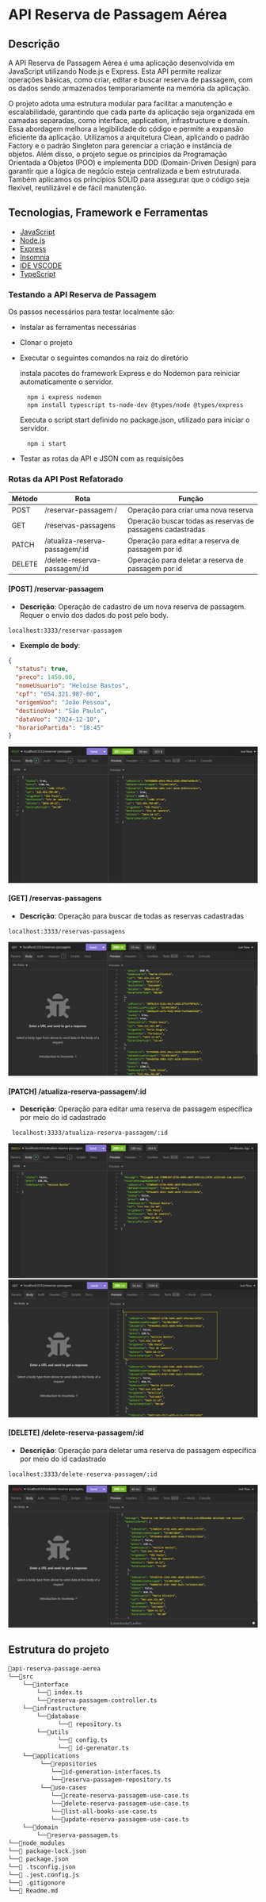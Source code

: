 # API Reserva de Passagem Aérea 

## Descrição

A API Reserva de Passagem Aérea é uma aplicação desenvolvida em JavaScript utilizando Node.js e Express. Esta API permite realizar operações básicas, como criar, editar e buscar reserva de passagem, com os dados sendo armazenados temporariamente na memória da aplicação.

O projeto adota uma estrutura modular para facilitar a manutenção e escalabilidade, garantindo que cada parte da aplicação seja organizada em camadas separadas, como interface, application, infrastructure e domain. Essa abordagem melhora a legibilidade do código e permite a expansão eficiente da aplicação. Utilizamos a arquitetura Clean, aplicando o padrão Factory e o padrão Singleton para gerenciar a criação e instância de objetos. Além disso, o projeto segue os princípios da Programação Orientada a Objetos (POO) e implementa DDD (Domain-Driven Design) para garantir que a lógica de negócio esteja centralizada e bem estruturada. Também aplicamos os princípios SOLID para assegurar que o código seja flexível, reutilizável e de fácil manutenção.



## Tecnologias, Framework e Ferramentas

- [JavaScript](https://www.javascript.com/)
- [Node.js](https://nodejs.org/en)
- [Express](https://expressjs.com/)
- [Insomnia](https://insomnia.rest/download)
- [IDE VSCODE](https://code.visualstudio.com/download)
- [TypeScript](https://www.typescriptlang.org/)
### Testando a API Reserva de Passagem

Os passos necessários para testar localmente são:

- Instalar as ferramentas necessárias
- Clonar o projeto
- Executar o seguintes comandos na raiz do diretório

  instala pacotes do framework Express e do Nodemon para reiniciar automaticamente o servidor.
  ```plaintext
    npm i express nodemon
    npm install typescript ts-node-dev @types/node @types/express
   ```
 
  Executa o script start definido no package.json, utilizado para iniciar o servidor. 
  ```plaintext
    npm i start
   ```
- Testar as rotas da API e JSON com as requisições

### Rotas da API Post Refatorado 

| Método | Rota                                | Função                                            |
| ------ | ----------------------------------- | ------------------------------------------------- |
| POST   | /reservar-passagem   /                  | Operação para criar uma nova reserva                 |
| GET    | /reservas-passagens                | Operação buscar todas as reservas de passagens cadastradas       |
| PATCH    | /atualiza-reserva-passagem/:id   | Operação para editar a reserva de passagem por id        |
| DELETE    | /delete-reserva-passagem/:id          | Operação para deletar a reserva de passagem por id        |




#### [POST] /reservar-passagem
- **Descrição**: Operação de cadastro de um nova reserva de passagem. Requer o envio dos dados do post pelo body.

```plainttext
localhost:3333/reservar-passagem
```
- **Exemplo de body**:

```json
{
  "status": true,
  "preco": 1450.00,
  "nomeUsuario": "Heloíse Bastos",
  "cpf": "654.321.987-00",
  "origemVoo": "João Pessoa",
  "destinoVoo": "São Paulo",
  "dataVoo": "2024-12-10",
  "horarioPartida": "18:45"
}
```
![post](imagens_insomnia/post.png)

#### [GET] /reservas-passagens
- **Descrição**: Operação  para buscar de todas as reservas cadastradas

```plaintext
localhost:3333/reservas-passagens
```
![getposts](imagens_insomnia/getreservas.png)

#### [PATCH] /atualiza-reserva-passagem/:id

- **Descrição**: Operação para editar uma reserva de passagem específica por meio do id cadastrado

```plaintext
 localhost:3333/atualiza-reserva-passagem/:id
```
![patch](imagens_insomnia/patch.png)
![patch](imagens_insomnia/getReservaEditada.png)


#### [DELETE] /delete-reserva-passagem/:id

- **Descrição**: Operação para deletar uma reserva de passagem específica por meio do id cadastrado

```plaintext
localhost:3333/delete-reserva-passagem/:id
```
![delete](imagens_insomnia/delete.png)

## Estrutura do projeto

```plaintext
📂api-reserva-passage-aerea
└──📂src
    └──📂interface
        └──📄 index.ts
        └──📄reserva-passagem-controller.ts
    └──📂infrastructure
        └──📂database
              └──📄 repository.ts
        └──📂utils
              └──📄 config.ts
              └──📄 id-gerenator.ts
    └──📂applications
         └──📂repositories
            └──📄id-generation-interfaces.ts
            └──📄reserva-passagem-repository.ts
         └──📂use-cases
            └──📄create-reserva-passagem-use-case.ts
            └──📄delete-reserva-passagem-use-case.ts
            └──📄list-all-books-use-case.ts
            └──📄update-reserva-passagem-use-case.ts
    └──📂domain
        └──📄reserva-passagem.ts
└──📂node_modules
└──📄 package-lock.json
└──📄 package.json
└──📄 .tsconfig.json
└──📄 .jest.config.js
└──📄 .gitigonore
└──📄 Readme.md



